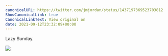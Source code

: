 ```yaml
---
canonicalURL: https://twitter.com/jmjordan/status/1437197369523703812
ShowCanonicalLink: true
CanonicalLinkText: View original on
date: 2021-09-12T23:32:09+00:00
---
```

Lazy Sunday.

![](/images/1437197369523703812-E_HzY7qWYAAIwjl.jpg)